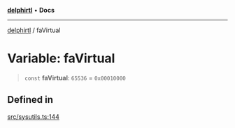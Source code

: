 [**delphirtl**](../README.md) • **Docs**

***

[delphirtl](../globals.md) / faVirtual

# Variable: faVirtual

> `const` **faVirtual**: `65536` = `0x00010000`

## Defined in

[src/sysutils.ts:144](https://github.com/chuacw/delphirtl/blob/48cfb097286672c971bbebd46ef739959b561e2a/src/sysutils.ts#L144)
